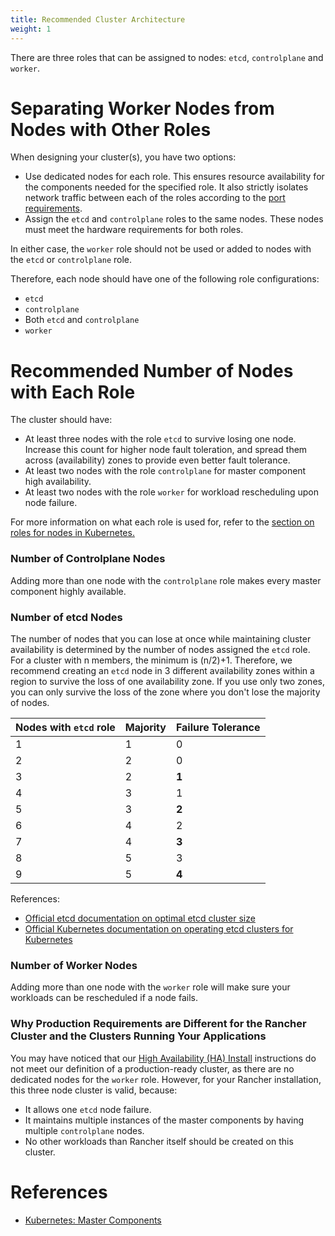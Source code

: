 ```yaml
---
title: Recommended Cluster Architecture
weight: 1
---
```


There are three roles that can be assigned to nodes: `etcd`, `controlplane` and `worker`. 

# Separating Worker Nodes from Nodes with Other Roles

When designing your cluster(s), you have two options:

* Use dedicated nodes for each role. This ensures resource availability for the components needed for the specified role. It also strictly isolates network traffic between each of the roles according to the [port requirements]({{<baseurl>}}/rancher/v2.x/en/cluster-provisioning/node-requirements/#networking-requirements/).
* Assign the `etcd` and `controlplane` roles to the same nodes. These nodes must meet the hardware requirements for both roles.

In either case, the `worker` role should not be used or added to nodes with the `etcd` or `controlplane` role.

Therefore, each node should have one of the following role configurations:

  * `etcd`
  * `controlplane`
  * Both `etcd` and `controlplane`
  * `worker`

# Recommended Number of Nodes with Each Role

The cluster should have:

- At least three nodes with the role `etcd` to survive losing one node. Increase this count for higher node fault toleration, and spread them across (availability) zones to provide even better fault tolerance.
- At least two nodes with the role `controlplane` for master component high availability.
- At least two nodes with the role `worker` for workload rescheduling upon node failure.

For more information on what each role is used for, refer to the [section on roles for nodes in Kubernetes.]({{<baseurl>}}/rancher/v2.x/en/cluster-provisioning/production/nodes-and-roles)


### Number of Controlplane Nodes

Adding more than one node with the `controlplane` role makes every master component highly available.

### Number of etcd Nodes

The number of nodes that you can lose at once while maintaining cluster availability is determined by the number of nodes assigned the `etcd` role. For a cluster with n members, the minimum is (n/2)+1. Therefore, we recommend creating an  `etcd` node in 3 different availability zones within a region to survive the loss of one availability zone. If you use only two zones, you can only survive the loss of the zone where you don't lose the majority of nodes.

| Nodes with `etcd` role | Majority   | Failure Tolerance |
|--------------|------------|-------------------|
| 1 | 1 | 0 |
| 2 | 2 | 0 |
| 3 | 2 | **1** |
| 4 | 3 | 1 |
| 5 | 3 | **2** |
| 6 | 4 | 2 |
| 7 | 4 | **3** |
| 8 | 5 | 3 |
| 9 | 5 | **4** |

References:

* [Official etcd documentation on optimal etcd cluster size](https://github.com/bmizerany/etcd-team/blob/master/Documentation/optimal-cluster-size.md)
* [Official Kubernetes documentation on operating etcd clusters for Kubernetes](https://kubernetes.io/docs/tasks/administer-cluster/configure-upgrade-etcd/)

### Number of Worker Nodes

Adding more than one node with the `worker` role will make sure your workloads can be rescheduled if a node fails.

### Why Production Requirements are Different for the Rancher Cluster and the Clusters Running Your Applications

You may have noticed that our [High Availability (HA) Install]({{<baseurl>}}/rancher/v2.x/en/installation/ha/) instructions do not meet our definition of a production-ready cluster, as there are no dedicated nodes for the `worker` role. However, for your Rancher installation, this three node cluster is valid, because:

* It allows one `etcd` node failure.
* It maintains multiple instances of the master components by having multiple `controlplane` nodes.
* No other workloads than Rancher itself should be created on this cluster.

# References

* [Kubernetes: Master Components](https://kubernetes.io/docs/concepts/overview/components/#master-components)